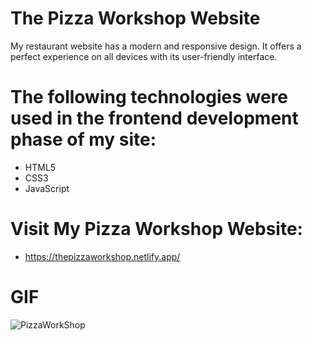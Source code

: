 # The Pizza Workshop Website
My restaurant website has a modern and responsive design. It offers a perfect experience on all devices with its user-friendly interface.

# The following technologies were used in the frontend development phase of my site:
- HTML5
- CSS3
- JavaScript

# Visit My Pizza Workshop Website:

- https://thepizzaworkshop.netlify.app/


# GIF

![PizzaWorkShop](images/ThePizzaWorkshop.gif)